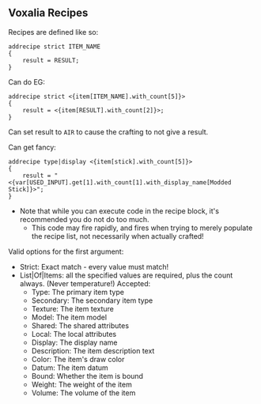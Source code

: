 Voxalia Recipes
---------------

Recipes are defined like so:

```
addrecipe strict ITEM_NAME
{
	result = RESULT;
}
```

Can do EG:

```
addrecipe strict <{item[ITEM_NAME].with_count[5]}>
{
	result = <{item[RESULT].with_count[2]}>;
}
```

Can set result to `AIR` to cause the crafting to not give a result.

Can get fancy:

```
addrecipe type|display <{item[stick].with_count[5]}>
{
	result = "<{var[USED_INPUT].get[1].with_count[1].with_display_name[Modded Stick]}>";
}
```

- Note that while you can execute code in the recipe block, it's recommended you do not do too much.
	- This code may fire rapidly, and fires when trying to merely populate the recipe list, not necessarily when actually crafted!

Valid options for the first argument:
- Strict: Exact match - every value must match!
- List|Of|Items: all the specified values are required, plus the count always. (Never temperature!) Accepted:
	- Type: The primary item type
	- Secondary: The secondary item type
	- Texture: The item texture
	- Model: The item model
	- Shared: The shared attributes
	- Local: The local attributes
	- Display: The display name
	- Description: The item description text
	- Color: The item's draw color
	- Datum: The item datum
	- Bound: Whether the item is bound
	- Weight: The weight of the item
	- Volume: The volume of the item
